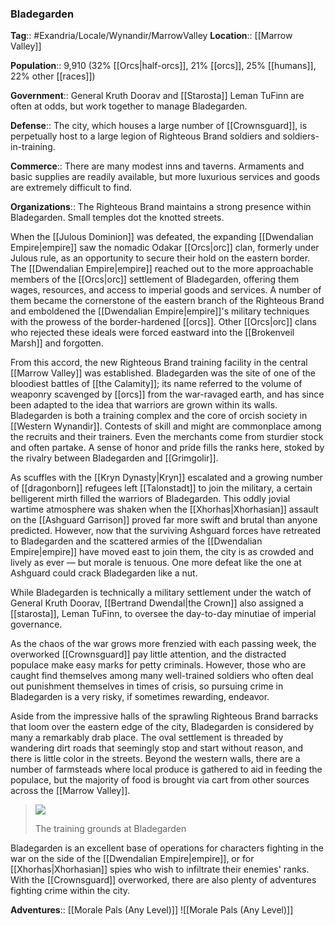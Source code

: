 ### Bladegarden
**Tag**:: #Exandria/Locale/Wynandir/MarrowValley
**Location**:: [[Marrow Valley]]

**Population**:: 9,910 (32% [[Orcs|half-orcs]], 21% [[orcs]], 25% [[humans]], 22% other [[races]])

**Government**:: General Kruth Doorav and [[Starosta]] Leman TuFinn are often at odds, but work together to manage Bladegarden.

**Defense**:: The city, which houses a large number of [[Crownsguard]], is perpetually host to a large legion of Righteous Brand soldiers and soldiers-in-training.

**Commerce**:: There are many modest inns and taverns. Armaments and basic supplies are readily available, but more luxurious services and goods are extremely difficult to find.

**Organizations**:: The Righteous Brand maintains a strong presence within Bladegarden. Small temples dot the knotted streets.

When the [[Julous Dominion]] was defeated, the expanding [[Dwendalian Empire|empire]] saw the nomadic Odakar [[Orcs|orc]] clan, formerly under Julous rule, as an opportunity to secure their hold on the eastern border. The [[Dwendalian Empire|empire]] reached out to the more approachable members of the [[Orcs|orc]] settlement of Bladegarden, offering them wages, resources, and access to imperial goods and services. A number of them became the cornerstone of the eastern branch of the Righteous Brand and emboldened the [[Dwendalian Empire|empire]]'s military techniques with the prowess of the border-hardened [[orcs]]. Other [[Orcs|orc]] clans who rejected these ideals were forced eastward into the [[Brokenveil Marsh]] and forgotten.

From this accord, the new Righteous Brand training facility in the central [[Marrow Valley]] was established. Bladegarden was the site of one of the bloodiest battles of [[the Calamity]]; its name referred to the volume of weaponry scavenged by [[orcs]] from the war-ravaged earth, and has since been adapted to the idea that warriors are grown within its walls. Bladegarden is both a training complex and the core of orcish society in [[Western Wynandir]]. Contests of skill and might are commonplace among the recruits and their trainers. Even the merchants come from sturdier stock and often partake. A sense of honor and pride fills the ranks here, stoked by the rivalry between Bladegarden and [[Grimgolir]].

As scuffles with the [[Kryn Dynasty|Kryn]] escalated and a growing number of [[dragonborn]] refugees left [[Talonstadt]] to join the military, a certain belligerent mirth filled the warriors of Bladegarden. This oddly jovial wartime atmosphere was shaken when the [[Xhorhas|Xhorhasian]] assault on the [[Ashguard Garrison]] proved far more swift and brutal than anyone predicted. However, now that the surviving Ashguard forces have retreated to Bladegarden and the scattered armies of the [[Dwendalian Empire|empire]] have moved east to join them, the city is as crowded and lively as ever — but morale is tenuous. One more defeat like the one at Ashguard could crack Bladegarden like a nut.

While Bladegarden is technically a military settlement under the watch of General Kruth Doorav, [[Bertrand Dwendal|the Crown]] also assigned a [[starosta]], Leman TuFinn, to oversee the day-to-day minutiae of imperial governance.

As the chaos of the war grows more frenzied with each passing week, the overworked [[Crownsguard]] pay little attention, and the distracted populace make easy marks for petty criminals. However, those who are caught find themselves among many well-trained soldiers who often deal out punishment themselves in times of crisis, so pursuing crime in Bladegarden is a very risky, if sometimes rewarding, endeavor.

Aside from the impressive halls of the sprawling Righteous Brand barracks that loom over the eastern edge of the city, Bladegarden is considered by many a remarkably drab place. The oval settlement is threaded by wandering dirt roads that seemingly stop and start without reason, and there is little color in the streets. Beyond the western walls, there are a number of farmsteads where local produce is gathered to aid in feeding the populace, but the majority of food is brought via cart from other sources across the [[Marrow Valley]].

> ![](https://media.dndbeyond.com/compendium-images/egtw/yDOyqyOocErRgYJK/03-06.png)
> 
> The training grounds at Bladegarden

Bladegarden is an excellent base of operations for characters fighting in the war on the side of the [[Dwendalian Empire|empire]], or for [[Xhorhas|Xhorhasian]] spies who wish to infiltrate their enemies' ranks. With the [[Crownsguard]] overworked, there are also plenty of adventures fighting crime within the city.

**Adventures**:: [[Morale Pals (Any Level)]]
![[Morale Pals (Any Level)]]